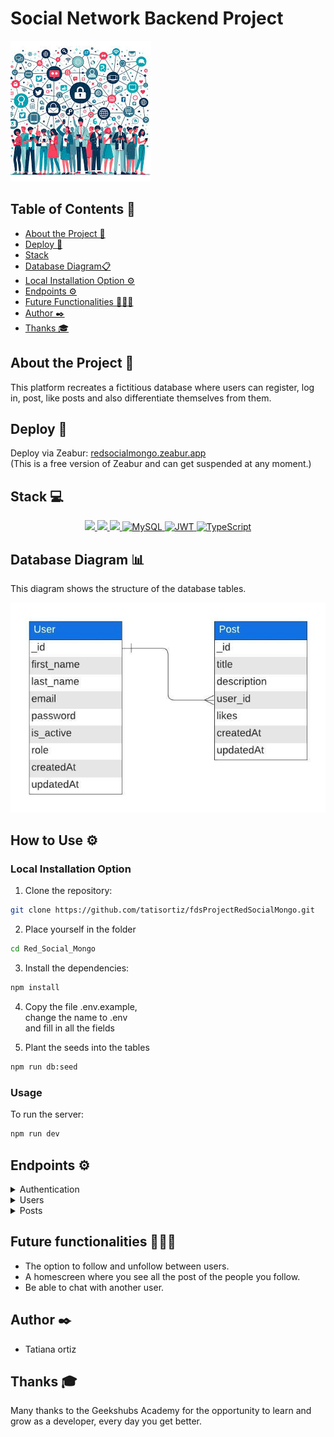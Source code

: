# Social Network Backend Project 

<img src="./img/redsocial.jpg">

##  Table of Contents 📝 

- [About the Project 📁](#about-the-project-📁)
- [Deploy 🚀](#deploy-🚀)
- [Stack](#stack-💻)
- [Database Diagram📋](#database-diagram-📋)
- [Local Installation Option ⚙️](#local-installation-option-⚙️)
- [Endpoints ⚙️](#endpoints-⚙️)
- [Future Functionalities 👨🏻‍💻](#future-functionalities-👨🏻‍💻)
- [Author ✒️](#author-✒️)
- [Thanks 🎓](#thanks-🎓)

 
## About the Project 📁

This platform recreates a fictitious database where users can register, log in, post, like posts and also differentiate themselves from them.



## Deploy 💫

Deploy via Zeabur: [redsocialmongo.zeabur.app](https://redsocialmongo.zeabur.app/) <br>
(This is a free version of Zeabur and can get suspended at any moment.)

## Stack 💻

<div align="center">
<a href="https://www.expressjs.com/">
    <img src= "https://img.shields.io/badge/express.js-%23404d59.svg?style=for-the-badge&logo=express&logoColor=%2361DAFB"/>
</a>
<a href="https://nodejs.org/es/">
    <img src= "https://img.shields.io/badge/node.js-026E00?style=for-the-badge&logo=node.js&logoColor=white"/>
</a>
<a href="https://developer.mozilla.org/es/docs/Web/JavaScript">
    <img src= "https://img.shields.io/badge/javascipt-EFD81D?style=for-the-badge&logo=javascript&logoColor=black"/>
</a>
<a href="https://www.mongodb.com/">
    <img src="https://img.shields.io/badge/MongoDB-%234ea94b.svg?style=for-the-badge&logo=mongodb&logoColor=white" alt="MySQL" />
</a>
<a href="">
    <img src="https://img.shields.io/badge/JWT-000000?style=for-the-badge&logo=jsonwebtokens&logoColor=white" alt="JWT" />
</a>
<a href="">
    <img src="https://img.shields.io/badge/bcrypt-3178C6?style=for-the-badge&" alt="TypeScript" />
</a>
 </div>

## Database Diagram 📊

This diagram shows the structure of the database tables.

![Database Diagram](./img/diagram-social-media.jpeg)

## How to Use ⚙️

### Local Installation Option

1. Clone the repository:

```sh
git clone https://github.com/tatisortiz/fdsProjectRedSocialMongo.git
```

2. Place yourself in the folder

```sh
cd Red_Social_Mongo
```

3. Install the dependencies:

```sh
npm install
```
4. Copy the file .env.example, </br>
   change the name to .env </br>
   and fill in all the fields

5. Plant the seeds into the tables

```sh
npm run db:seed
```

### Usage

To run the server:

```sh
npm run dev
```

## Endpoints ⚙️

<details>
<summary>Authentication</summary>

| Method |        URI         |            Action             |             Auth              |                                 Body                                  |
| :----: | :----------------: | :---------------------------: | :---------------------------: | :-------------------------------------------------------------------: |
|  POST  | /api/auth/register |      Register a new user      | <center>N/A (public)</center> | `{ "email": "email@email.com",`<br>`"password": "yourPassword" }` |
|  POST  |  /api/auth/login   | Login a user and return a JWT | <center>N/A (public)</center> | `{ "email": "email@email.com",`<br>`"password": "yourPassword" }` |

</details>

<details>
<summary>Users</summary>

| Method |          URI           |            Action            |             Auth              |                                                              Body                                                              |
| :----: | :--------------------: | :--------------------------: | :---------------------------: | :----------------------------------------------------------------------------------------------------------------------------: |
|  GET   |       /api/users       |        View all users        |     Token (isSuperAdmin)      |                                                      <center>N/A</center>                                                      |
|  GET   |   /api/users/profile   |  View your own user profile  |         Token (user)          |                                                      <center>N/A</center>                                                      |
|  GET   | /api/users/profile/:id | View user profile by user id | <center>N/A (public)</center> |                                                      <center>N/A</center>                                                      |
|  PUT   |   /api/users/profile   |     Update user profile      |         Token (user)          | `{ "first_name": "newFirstName",`<br>`"last_name": "newLastName",`<br>` "email": "newEmail",`<br>`"password": "newPassword" }` |

</details>

<details>
<summary>Posts</summary>

| Method |         URI          |             Action              |          Permissions          |                                 Body                                  |
| :----: | :------------------: | :-----------------------------: | :---------------------------: | :-------------------------------------------------------------------: |
|  POST  |      /api/posts      |           Create post           |         Token (user)          |    `{ "title": "postTitle",`<br>`"description": "postDescription" }`    |
| DELETE | /api/posts/admin/:id |     Delete post by post id      |     Token (isSuperAdmin)      |                         <center>N/A</center>                          |
| DELETE |    /api/posts/:id    | Delete your own post by post id |         Token (user)          |                         <center>N/A</center>                          |
|  PUT   | /api/posts/like/:id  |      Like post by post id       |         Token (user)          |                         <center>N/A</center>                          |
|  PUT   |    /api/posts/:id    | Update your own post by post id |         Token (user)          | `{ "title": "newPostTitle",`<br>`"description": "newPostDescription" }` |
|  GET   |    /api/posts/own    |       View your own posts       |         Token (user)          |                         <center>N/A</center>                          |
|  GET   |     /api/posts/      |         View all posts          | <center>N/A (public)</center> |                         <center>N/A</center>                          |
|  GET   | /api/posts/user/:id  |      View post by user id       | <center>N/A (public)</center> |                         <center>N/A</center>                          |
|  GET   |    /api/posts/:id    |      View post by post id       | <center>N/A (public)</center> |                         <center>N/A</center>                          |

</details>


## Future functionalities 👨🏻‍💻

- The option to follow and unfollow between users.
- A homescreen where you see all the post of the people you follow.
- Be able to chat with another user.

## Author ✒️

- Tatiana ortiz


## Thanks 🎓

Many thanks to the Geekshubs Academy for the opportunity to learn and grow as a developer, every day you get better.
